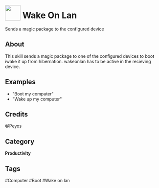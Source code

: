 # <img src="https://raw.githack.com/FortAwesome/Font-Awesome/master/svgs/solid/power-off.svg" card_color="#40DBB0" width="50" height="50" style="vertical-align:bottom"/> Wake On Lan
Sends a magic package to the configured device

## About
This skill sends a magic package to one of the configured devices to boot iwake it up from hibernation. wakeonlan has to be active in the recieving device.

## Examples
* "Boot my computer"
* "Wake up my computer"

## Credits
@Peyos

## Category
**Productivity**

## Tags
#Computer
#Boot
#Wake on lan

